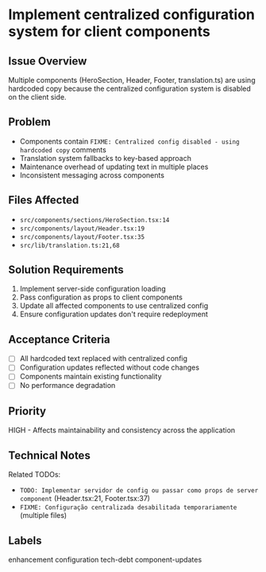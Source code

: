 # Implement centralized configuration system for client components

## Issue Overview
Multiple components (HeroSection, Header, Footer, translation.ts) are using hardcoded copy because the centralized configuration system is disabled on the client side.

## Problem
- Components contain `FIXME: Centralized config disabled - using hardcoded copy` comments
- Translation system fallbacks to key-based approach
- Maintenance overhead of updating text in multiple places
- Inconsistent messaging across components

## Files Affected
- `src/components/sections/HeroSection.tsx:14`
- `src/components/layout/Header.tsx:19`
- `src/components/layout/Footer.tsx:35`
- `src/lib/translation.ts:21,68`

## Solution Requirements
1. Implement server-side configuration loading
2. Pass configuration as props to client components
3. Update all affected components to use centralized config
4. Ensure configuration updates don't require redeployment

## Acceptance Criteria
- [ ] All hardcoded text replaced with centralized config
- [ ] Configuration updates reflected without code changes
- [ ] Components maintain existing functionality
- [ ] No performance degradation

## Priority
HIGH - Affects maintainability and consistency across the application

## Technical Notes
Related TODOs:
- `TODO: Implementar servidor de config ou passar como props de server component` (Header.tsx:21, Footer.tsx:37)
- `FIXME: Configuração centralizada desabilitada temporariamente` (multiple files)

## Labels
enhancement
configuration
tech-debt
component-updates